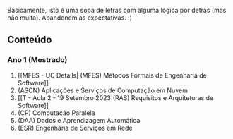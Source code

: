 Basicamente, isto é uma sopa de letras com alguma lógica por detrás (mas não muita). Abandonem as expectativas. :)

## Conteúdo
### Ano 1 (Mestrado)
1. [[MFES - UC Details| (MFES) Métodos Formais de Engenharia de Software]]
2. (ASCN) Aplicações e Serviços de Computação em Nuvem
3. [[T - Aula 2 - 19 Setembro 2023|(RAS) Requisitos e Arquiteturas de Software]]
4. (CP) Computação Paralela
5. (DAA) Dados e Aprendizagem Automática
6. (ESR) Engenharia de Serviços em Rede
